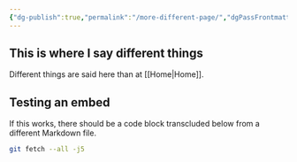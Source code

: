 ```yaml
---
{"dg-publish":true,"permalink":"/more-different-page/","dgPassFrontmatter":true}
---
```


## This is where I say different things
Different things are said here than at [[Home\|Home]].

## Testing an embed
If this works, there should be a code block transcluded below from a different Markdown file.

<div class="transclusion internal-embed is-loaded"><div class="markdown-embed">



```bash
git fetch --all -j5
```

</div></div>
